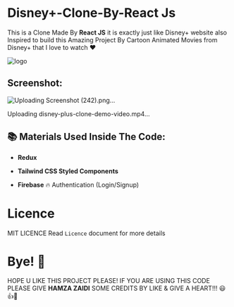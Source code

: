 # Disney+-Clone-By-React Js

This is a Clone Made By **React JS** it is exactly just like Disney+ website also Inspired to build this Amazing Project By Cartoon Animated Movies from Disney+ that I love to watch ❤️

![logo](https://user-images.githubusercontent.com/52501040/176181159-b7e9d668-1000-4dc8-8b01-f6cc3b959bc5.svg)

## Screenshot:

![Uploading Screenshot (242).png…]()

Uploading disney-plus-clone-demo-video.mp4…

## 📚 Materials Used Inside The Code:
  
- **Redux**

- **Tailwind CSS Styled Components**

- **Firebase** 🔥 Authentication (Login/Signup)
  
# Licence

MIT LICENCE
Read `Licence` document for more details

# Bye! 👋

HOPE U LIKE THIS PROJECT PLEASE! IF YOU ARE USING THIS CODE PLEASE GIVE **HAMZA ZAIDI** SOME CREDITS BY LIKE & GIVE A HEART!!! 😃👍💛
